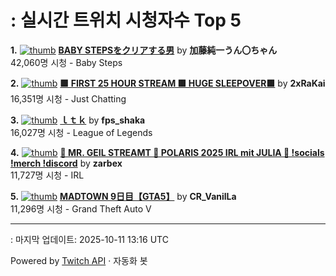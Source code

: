 # : 실시간 트위치 시청자수 Top 5

**1.** [![thumb](https://static-cdn.jtvnw.net/previews-ttv/live_user_kato_junichi0817-320x180.jpg)](https://twitch.tv/加藤純一うん〇ちゃん)
**[BABY STEPSをクリアする男](https://twitch.tv/加藤純一うん〇ちゃん)** by **加藤純一うん〇ちゃん**<br>42,060명 시청  - Baby Steps

**2.** [![thumb](https://static-cdn.jtvnw.net/previews-ttv/live_user_2xrakai-320x180.jpg)](https://twitch.tv/2xRaKai)
**[🟩 FIRST 25 HOUR STREAM 🟩 HUGE SLEEPOVER🟩](https://twitch.tv/2xRaKai)** by **2xRaKai**<br>16,351명 시청  - Just Chatting

**3.** [![thumb](https://static-cdn.jtvnw.net/previews-ttv/live_user_fps_shaka-320x180.jpg)](https://twitch.tv/fps_shaka)
**[ｌｔｋ](https://twitch.tv/fps_shaka)** by **fps_shaka**<br>16,027명 시청  - League of Legends

**4.** [![thumb](https://static-cdn.jtvnw.net/previews-ttv/live_user_zarbex-320x180.jpg)](https://twitch.tv/zarbex)
**[🤏 MR. GEIL STREAMT 🤏  POLARIS 2025 IRL mit JULIA 🤏  !socials !merch !discord](https://twitch.tv/zarbex)** by **zarbex**<br>11,727명 시청  - IRL

**5.** [![thumb](https://static-cdn.jtvnw.net/previews-ttv/live_user_cr_vanilla-320x180.jpg)](https://twitch.tv/CR_VanilLa)
**[MADTOWN 9日目【GTA5】](https://twitch.tv/CR_VanilLa)** by **CR_VanilLa**<br>11,296명 시청  - Grand Theft Auto V


---
: 마지막 업데이트: 2025-10-11 13:16 UTC

Powered by [Twitch API](https://dev.twitch.tv/docs/api/reference) · 자동화 봇